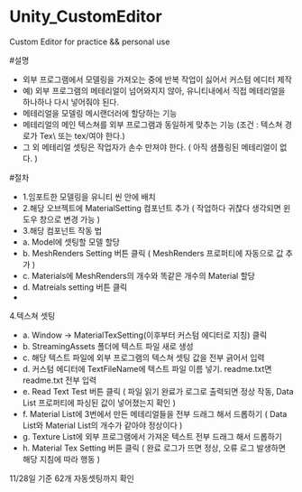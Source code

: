 # Unity_CustomEditor
 Custom Editor for practice &amp;&amp; personal use

#설명
- 외부 프로그램에서 모델링을 가져오는 중에 반복 작업이 싫어서 커스텀 에디터 제작
- 예) 외부 프로그램의 메테리얼이 넘어와지지 않아, 유니티내에서 직접 메테리얼을 하나하나 다시 넣어줘야 된다.
- 메테리얼을 모델링 메시랜더러에 할당하는 기능
- 메테리얼의 메인 텍스쳐를 외부 프로그램과 동일하게 맞추는 기능 (조건 : 텍스쳐 경로가 Tex\ 또는 tex/여야 한다.)
- 그 외 메테리얼 셋팅은 작업자가 손수 만져야 한다. ( 아직 샘플링된 메테리얼이 없다. )

#절차

- 1.임포트한 모델링을 유니티 씬 안에 배치
- 2.해당 오브젝트에 MaterialSetting 컴포넌트 추가 ( 작업하다 귀찮다 생각되면 윈도우 창으로 변경 가능 )
- 3.해당 컴포넌트 작동 법
-  a. Model에 셋팅할 모델 할당
-  b. MeshRenders Setting 버튼 클릭 ( MeshRenders 프로퍼티에 자동으로 값 추가 )
-  c. Materials에 MeshRenders의 개수와 똑같은 개수의 Material 할당
-  d. Matreials setting 버튼 클릭 
-
4.텍스쳐 셋팅
-  a. Window -> MaterialTexSetting(이후부터 커스텀 에디터로 지칭) 클릭
-  b. StreamingAssets 폴더에 텍스트 파일 새로 생성
-  c. 해당 텍스트 파일에 외부 프로그램의 텍스쳐 셋팅 값을 전부 긁어서 입력
-  d. 커스텀 에디터에 TextFileName에 텍스트 파일 이름 넣기. readme.txt면 readme.txt 전부 입력
-  e. Read Text Test 버튼 클릭 ( 파일 읽기 완료가 로그로 출력되면 정상 작동, Data List 프로퍼티에 파싱된 값이 넣어졌는지 확인 )
-  f. Material List에 3번에서 만든 메테리얼들을 전부 드래그 해서 드롭하기 ( Data List와 Material List의 개수가 같아야 정상이다 )
-  g. Texture List에 외부 프로그램에서 가져온 텍스트 전부 드래그 해서 드롭하기
-  h. Material Tex Setting 버튼 클릭 ( 완료 로그가 뜨면 정상, 오류 로그 발생하면 해당 지침에 따라 행동 )

11/28일 기준 62개 자동셋팅까지 확인
